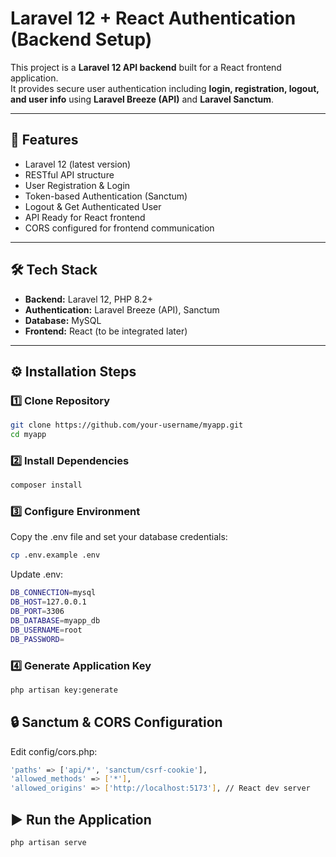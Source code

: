 # Laravel 12 + React Authentication (Backend Setup)

This project is a **Laravel 12 API backend** built for a React frontend application.  
It provides secure user authentication including **login, registration, logout, and user info** using **Laravel Breeze (API)** and **Laravel Sanctum**.

---

## 🚀 Features

- Laravel 12 (latest version)
- RESTful API structure
- User Registration & Login
- Token-based Authentication (Sanctum)
- Logout & Get Authenticated User
- API Ready for React frontend
- CORS configured for frontend communication

---

## 🛠️ Tech Stack

- **Backend:** Laravel 12, PHP 8.2+
- **Authentication:** Laravel Breeze (API), Sanctum
- **Database:** MySQL
- **Frontend:** React (to be integrated later)

---

## ⚙️ Installation Steps

### 1️⃣ Clone Repository
```bash
git clone https://github.com/your-username/myapp.git
cd myapp
```

### 2️⃣ Install Dependencies
```bash
composer install
```

### 3️⃣ Configure Environment
Copy the .env file and set your database credentials:
```bash
cp .env.example .env
```
Update .env:
```bash
DB_CONNECTION=mysql
DB_HOST=127.0.0.1
DB_PORT=3306
DB_DATABASE=myapp_db
DB_USERNAME=root
DB_PASSWORD=
```

### 4️⃣ Generate Application Key
```bash
php artisan key:generate
```

## 🔒 Sanctum & CORS Configuration
Edit config/cors.php:
```bash
'paths' => ['api/*', 'sanctum/csrf-cookie'],
'allowed_methods' => ['*'],
'allowed_origins' => ['http://localhost:5173'], // React dev server
```

## ▶️ Run the Application
```bash
php artisan serve
```
